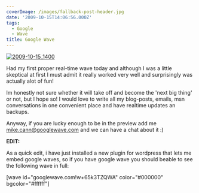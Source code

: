 ```yaml
---
coverImage: /images/fallback-post-header.jpg
date: '2009-10-15T14:06:56.000Z'
tags:
  - Google
  - Wave
title: Google Wave
---
```


[![2009-10-15_1400](https://mikecann.co.uk/wp-content/uploads/2009/10/2009-10-15_1400.png "2009-10-15_1400")](https://mikecann.co.uk/wp-content/uploads/2009/10/2009-10-15_1400.png)

Had my first proper real-time wave today and although I was a little skeptical at first I must admit it really worked very well and surprisingly was actually alot of fun!

<!-- more -->

Im honestly not sure whether it will take off and become the 'next big thing' or not, but I hope so! I would love to write all my blog-posts, emails, msn conversations in one convenient place and have realtime updates an backups.

Anyway, if you are lucky enough to be in the preview add me mike.cann@googlewave.com and we can have a chat about it :)

**EDIT:**

As a quick edit, i have just installed a new plugin for wordpress that lets me embed google waves, so if you have google wave you should beable to see the following wave in full:

[wave id="googlewave.com!w+65k3TZQWA" color="#000000" bgcolor="#ffffff"]
